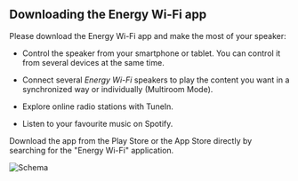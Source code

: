 ## Downloading the Energy Wi-Fi app

Please download the Energy Wi-Fi app and make the most of your speaker:

- Control the speaker from your smartphone or tablet. You can control it from several devices at the same time.

- Connect several *Energy Wi-Fi* speakers to play the content you want in a synchronized way or individually (Multiroom Mode).

- Explore online radio stations with TuneIn.

- Listen to your favourite music on Spotify.

Download the app from the Play Store or the App Store directly by searching for the "Energy Wi-Fi" application. 

![Schema](http://static.energysistem.com/images/manuals/42677/56e8291819a19.jpg)

